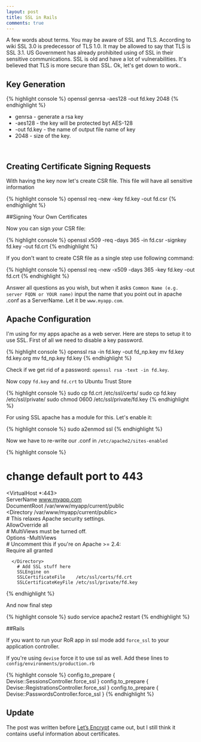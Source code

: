 ```yaml
---
layout: post
title: SSL in Rails
comments: true
---
```


A few words about terms. You may be aware of SSL and TLS. According to wiki SSL 3.0 is predecessor of TLS 1.0. It may be allowed to say that TLS is SSL 3.1. US Government has already prohibited using of SSL in their sensitive communications. SSL is old and have a lot of vulnerabilities. It's believed that TLS is more secure than SSL. Ok, let's get down to work..


## Key Generation

{% highlight console %}
openssl genrsa -aes128 -out fd.key 2048
{% endhighlight %}

* genrsa - generate a rsa key
* -aes128 - the key will be protected byt AES-128
* -out fd.key - the name of output file name of key
* 2048 - size of the key.

<br>


## Creating Certificate Signing Requests

With having the key now let's create CSR file. This file will have all sensitive information

{% highlight console %}
openssl req -new -key fd.key -out fd.csr
{% endhighlight %}

##Signing Your Own Certificates

Now you can sign your CSR file:

{% highlight console %}
openssl x509 -req -days 365 -in fd.csr -signkey fd.key -out fd.crt
{% endhighlight %}

If you don't want to create CSR file as a single step use following command:

{% highlight console %}
openssl req -new -x509 -days 365 -key fd.key -out fd.crt
{% endhighlight %}

Answer all questions as you wish, but when it asks `Common Name (e.g. server FQDN or YOUR name)` input the name that you point out in apache <your-site>.conf as a ServerName. Let it be `www.myapp.com`.

## Apache Configuration

I'm using for my apps apache as a web server. Here are steps to setup it to use SSL. First of all we need to disable a key password. 

{% highlight console %}
openssl rsa -in fd.key -out fd_np.key
mv fd.key fd.key.org
mv fd_np.key fd.key
{% endhighlight %}

Check if we get rid of a password: `openssl rsa -text -in fd.key`.

Now copy `fd.key` and `fd.crt` to Ubuntu Trust Store


{% highlight console %}
sudo cp fd.crt /etc/ssl/certs/
sudo cp fd.key /etc/ssl/private/
sudo chmod 0600 /etc/ssl/private/fd.key
{% endhighlight %}

For using SSL apache has a module for this. Let's enable it:

{% highlight console %}
sudo a2enmod ssl
{% endhighlight %}

Now we have to re-write our <site>.conf in `/etc/apache2/sites-enabled`

{% highlight console %}
   # change default port to 443
   <VirtualHost *:443>                                                                                                                          
      ServerName www.myapp.com                                                                                                                                                                                                  
      DocumentRoot /var/www/myapp/current/public                                                                                          
      <Directory /var/www/myapp/current/public>                                                                                           
         # This relaxes Apache security settings.                                                                                              
         AllowOverride all                                                                                                                     
         # MultiViews must be turned off.                                                                                                      
         Options -MultiViews                                                                                                                   
         # Uncomment this if you're on Apache >= 2.4:                                                                                          
         Require all granted   



      </Directory>              
        # Add SSL stuff here
  		SSLEngine on
  		SSLCertificateFile    /etc/ssl/certs/fd.crt
		SSLCertificateKeyFile /etc/ssl/private/fd.key
   </VirtualHost> 
{% endhighlight %}

 And now final step

{% highlight console %}
  sudo service apache2 restart
{% endhighlight %}

##Rails

If you want to run your RoR app in ssl mode add `force_ssl` to your application controller.

If you're using `devise` force it to use ssl as well. Add these lines to `config/environments/production.rb`

{% highlight console %}
config.to_prepare { Devise::SessionsController.force_ssl }
config.to_prepare { Devise::RegistrationsController.force_ssl }
config.to_prepare { Devise::PasswordsController.force_ssl }
{% endhighlight %}

## Update
The post was written before [Let’s Encrypt](https://letsencrypt.org/) came out, but I still think it contains useful information about certificates.

